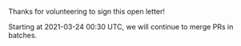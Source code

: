 
Thanks for volunteering to sign this open letter!

Starting at 2021-03-24 00:30 UTC, we will continue to merge PRs in batches.
